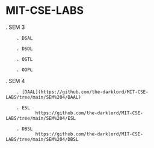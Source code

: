 # MIT-CSE-LABS

 . SEM 3 

        . DSAL
        
        . DSDL
        
        . OSTL
        
        . OOPL
        
        
 . SEM 4
 
        . [DAAL](https://github.com/the-darklord/MIT-CSE-LABS/tree/main/SEM%204/DAAL)
        
        . ESL
               https://github.com/the-darklord/MIT-CSE-LABS/tree/main/SEM%204/ESL
        
        . DBSL
               https://github.com/the-darklord/MIT-CSE-LABS/tree/main/SEM%204/DBSL
